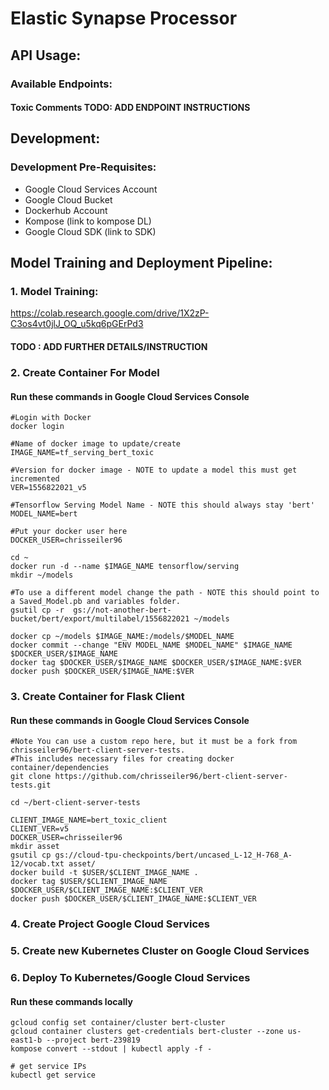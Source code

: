 # Elastic Synapse Processor
## API Usage: 
### Available Endpoints:
#### Toxic Comments TODO: ADD ENDPOINT INSTRUCTIONS









## Development:
  ### Development Pre-Requisites:
  * Google Cloud Services Account
  * Google Cloud Bucket
  * Dockerhub Account
  * Kompose (link to kompose DL)
  * Google Cloud SDK (link to SDK)
  



## Model Training and Deployment Pipeline:

### 1. Model Training: 
  https://colab.research.google.com/drive/1X2zP-C3os4vt0jlJ_OQ_u5kq6pGErPd3
  #### TODO : ADD FURTHER DETAILS/INSTRUCTION
  
### 2. Create Container For Model
  #### Run these commands in Google Cloud Services Console

```
#Login with Docker
docker login

#Name of docker image to update/create
IMAGE_NAME=tf_serving_bert_toxic   

#Version for docker image - NOTE to update a model this must get incremented
VER=1556822021_v5

#Tensorflow Serving Model Name - NOTE this should always stay 'bert'
MODEL_NAME=bert

#Put your docker user here
DOCKER_USER=chrisseiler96

cd ~
docker run -d --name $IMAGE_NAME tensorflow/serving
mkdir ~/models

#To use a different model change the path - NOTE this should point to a Saved_Model.pb and variables folder.
gsutil cp -r  gs://not-another-bert-bucket/bert/export/multilabel/1556822021 ~/models

docker cp ~/models $IMAGE_NAME:/models/$MODEL_NAME
docker commit --change "ENV MODEL_NAME $MODEL_NAME" $IMAGE_NAME $DOCKER_USER/$IMAGE_NAME
docker tag $DOCKER_USER/$IMAGE_NAME $DOCKER_USER/$IMAGE_NAME:$VER
docker push $DOCKER_USER/$IMAGE_NAME:$VER
```
 
  
### 3. Create Container for Flask Client
#### Run these commands in Google Cloud Services Console

```
#Note You can use a custom repo here, but it must be a fork from chrisseiler96/bert-client-server-tests.
#This includes necessary files for creating docker container/dependencies
git clone https://github.com/chrisseiler96/bert-client-server-tests.git

cd ~/bert-client-server-tests

CLIENT_IMAGE_NAME=bert_toxic_client
CLIENT_VER=v5
DOCKER_USER=chrisseiler96
mkdir asset
gsutil cp gs://cloud-tpu-checkpoints/bert/uncased_L-12_H-768_A-12/vocab.txt asset/
docker build -t $USER/$CLIENT_IMAGE_NAME .
docker tag $USER/$CLIENT_IMAGE_NAME $DOCKER_USER/$CLIENT_IMAGE_NAME:$CLIENT_VER
docker push $DOCKER_USER/$CLIENT_IMAGE_NAME:$CLIENT_VER
 ```
 
### 4. Create Project Google Cloud Services

### 5. Create new Kubernetes Cluster on Google Cloud Services
  
### 6. Deploy To Kubernetes/Google Cloud Services
  #### Run these commands locally
  ```
  gcloud config set container/cluster bert-cluster
gcloud container clusters get-credentials bert-cluster --zone us-east1-b --project bert-239819
kompose convert --stdout | kubectl apply -f -

# get service IPs
kubectl get service 
```
  
  





